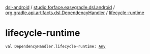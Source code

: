 [dsl-android](../../index.md) / [studio.forface.easygradle.dsl.android](../index.md) / [org.gradle.api.artifacts.dsl.DependencyHandler](index.md) / [lifecycle-runtime](./lifecycle-runtime.md)

# lifecycle-runtime

`val DependencyHandler.lifecycle-runtime: `[`Any`](https://kotlinlang.org/api/latest/jvm/stdlib/kotlin/-any/index.html)